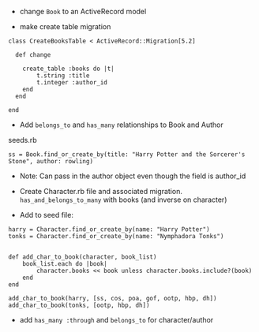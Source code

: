 - change `Book` to an ActiveRecord model

- make create table migration
```
class CreateBooksTable < ActiveRecord::Migration[5.2]

  def change

    create_table :books do |t|
        t.string :title
        t.integer :author_id
    end
  end

end
```
- Add `belongs_to` and `has_many` relationships to Book and Author

seeds.rb
```
ss = Book.find_or_create_by(title: "Harry Potter and the Sorcerer's Stone", author: rowling)
```

- Note:  Can pass in the author object even though the field is author_id

- Create Character.rb file and associated migration.  `has_and_belongs_to_many` with books (and inverse on character)

- Add to seed file:

```
harry = Character.find_or_create_by(name: "Harry Potter")
tonks = Character.find_or_create_by(name: "Nymphadora Tonks")


def add_char_to_book(character, book_list)
    book_list.each do |book|
        character.books << book unless character.books.include?(book)
    end
end

add_char_to_book(harry, [ss, cos, poa, gof, ootp, hbp, dh])
add_char_to_book(tonks, [ootp, hbp, dh])
```

- add `has_many :through` and `belongs_to` for character/author